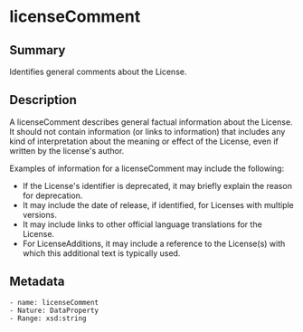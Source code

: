 <!-- Automatically generated by spec-parser v2.0.0 on 2023-12-25T20:28:21.783513+00:00 -->
<!-- SPDX-License-Identifier: Community-Spec-1.0 -->

# licenseComment

## Summary

Identifies general comments about the License.


## Description

A licenseComment describes general factual information about the License. It
should not contain information (or links to information) that includes any kind
of interpretation about the meaning or effect of the License, even if written
by the license's author.

Examples of information for a licenseComment may include the following:

* If the License's identifier is deprecated, it may briefly explain the reason
  for deprecation.
* It may include the date of release, if identified, for Licenses with multiple
  versions.
* It may include links to other official language translations for the License.
* For LicenseAdditions, it may include a reference to the License(s) with
  which this additional text is typically used.


## Metadata

    - name: licenseComment
    - Nature: DataProperty
    - Range: xsd:string




